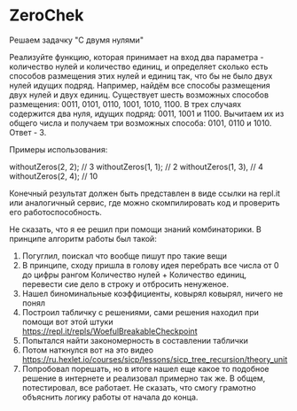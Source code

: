 # ZeroChek
Решаем задачку "С двумя нулями"

Реализуйте функцию, которая принимает на  вход два параметра - количество нулей и количество единиц, и определяет  сколько есть способов размещения этих нулей и единиц так, что бы не  было двух нулей идущих подряд.
Например, найдём все способы размещения двух нулей и двух единиц. Существует шесть возможных способов размещения: 0011, 0101, 0110, 1001, 1010, 1100. В трех случаях содержится два нуля, идущих подряд: 0011, 1001 и 1100. Вычитаем их из общего числа и получаем три возможных способа: 0101, 0110 и 1010. Ответ - 3.

Примеры использования:

withoutZeros(2, 2); // 3
withoutZeros(1, 1); // 2
withoutZeros(1, 3), // 4
withoutZeros(2, 4); // 10

Конечный результат должен быть представлен в виде ссылки на repl.it или аналогичный сервис, где можно скомпилировать код и проверить его работоспособность.


Не сказать, что я ее решил при помощи знаний комбинаторики.
В принципе алгоритм работы был такой:
1. Погуглил, поискал что вообще пишут про такие вещи
2. В принципе, сходу пришла в голову идея перебрать все числа от 0 до цифры рангом Количество нулей + Количество единиц, перевести сие дело в строку и отбросить ненуженое.
3. Нашел биноминальные коэффициенты, ковырял ковырял, ничего не понял
4. Построил табличку с решениями, сами решения находил при помощи вот этой штуки https://repl.it/repls/WoefulBreakableCheckpoint
5. Попытался найти закономерность в составлении таблички
6. Потом наткнулся вот на это видео https://ru.hexlet.io/courses/sicp/lessons/sicp_tree_recursion/theory_unit
7. Попробовал порешать, но в итоге нашел еще какое то подобное решение в интернете и реализовал примерно так же.
В общем, потестировал, все работает. Не сказать, что смогу грамотно объяснить логику работы от начала до конца.
